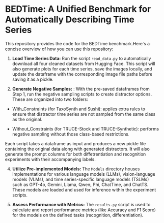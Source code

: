# BEDTime: A Unified Benchmark for Automatically Describing Time Series

This repository provides the code for the BEDTime benchmark.Here's a concise overview of how you can use this repository:

1.  **Load Time Series Data:** Run the script `read_data.py` to automatically download all four cleaned datasets from Hugging Face. This script will also generate plots for each time series, save the images locally, and update the dataframe with the corresponding image file paths before saving it as a pickle.

2.  **Generate Negative Samples:** : With the pre-saved dataframes from Step 1, run the negative sampling scripts to create distractor options. These are organized into two folders:

- With_Constraints (for TaxoSynth and Sushi): applies extra rules to ensure that distractor time series are not sampled from the same class as the original.

- Without_Constraints (for TRUCE-Stock and TRUCE-Synthetic): performs negative sampling without those class-based restrictions.

Each script takes a dataframe as input and produces a new pickle file containing the original data along with generated distractors. It will also generate the prompt columns for both diffetrentiation and recognition experiments with their accompanying labels.

4.  **Utilize Pre-implemented Models:** The `Models` directory houses implementations for various language models (LLMs), vision-language models (VLMs), and time series-specific language models (TSLMs) such as GPT-4o, Gemini, Llama, Qwen, Phi, ChatTime, and ChatTS. These models are loaded and used for inference within the experiment scripts.

6.  **Assess Performance with Metrics:** The `results.py` script is used to calculate and report performance metrics (like Accuracy and F1 Score) for the models on the defined tasks (recognition, differentiation).
